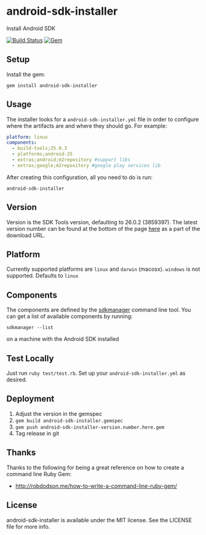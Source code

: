 # android-sdk-installer
Install Android SDK

[![Build Status](https://travis-ci.org/Commit451/android-sdk-installer.svg?branch=master)](https://travis-ci.org/Commit451/android-sdk-installer)
[![Gem](https://img.shields.io/gem/v/android-sdk-installer.svg)](https://rubygems.org/gems/android-sdk-installer)

## Setup
Install the gem:
```
gem install android-sdk-installer
```

## Usage
The installer looks for a `android-sdk-installer.yml` file in order to configure where the artifacts are and where they should go.
For example:
```yml
platform: linux
components:
  - build-tools;25.0.3
  - platforms;android-25
  - extras;android;m2repository #support libs
  - extras;google;m2repository #google play services lib
```
After creating this configuration, all you need to do is run:
```shell
android-sdk-installer
```

## Version
Version is the SDK Tools version, defaulting to 26.0.2 (3859397). The latest version number can be found at the bottom of the page [here](https://developer.android.com/studio/index.html) as a part of the download URL.

## Platform
Currently supported platforms are `linux` and `darwin` (macosx). `windows` is not supported. Defaults to `linux`

## Components
The components are defined by the [sdkmanager](https://developer.android.com/studio/command-line/sdkmanager.html) command line tool. You can get a list of available components by running:
```shell
sdkmanager --list
```
on a machine with the Android SDK installed

## Test Locally
Just run `ruby test/test.rb`. Set up your `android-sdk-installer.yml` as desired.

## Deployment
1. Adjust the version in the gemspec
2. `gem build android-sdk-installer.gemspec`
3. `gem push android-sdk-installer-version.number.here.gem`
4. Tag release in git

## Thanks
Thanks to the following for being a great reference on how to create a command line Ruby Gem:
  - http://robdodson.me/how-to-write-a-command-line-ruby-gem/

## License

android-sdk-installer is available under the MIT license. See the LICENSE file for more info.
